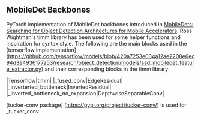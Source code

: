 ## MobileDet Backbones

PyTorch implementation of MobileDet backbones introduced in [MobileDets: Searching for Object Detection Architectures for Mobile Accelerators](https://arxiv.org/abs/2004.14525v3). Ross Wightman's timm library has been used for some helper functions and inspiration for syntax style. The following are the main blocks used in the [tensorflow implementation] (https://github.com/tensorflow/models/blob/420a7253e034a12ae2208e6ec94d3e4936177a53/research/object_detection/models/ssd_mobiledet_feature_extractor.py) and their corresponding blocks in the timm library:

|Tensorflow|timm|
|_fused_conv|EdgeResidual|
|_inverterted_bottleneck|InvertedResidual|
|_inverted_bottleneck_no_expansion|DepthwiseSeparableConv|

[tucker-conv package] (https://pypi.org/project/tucker-conv/) is used for _tucker_conv